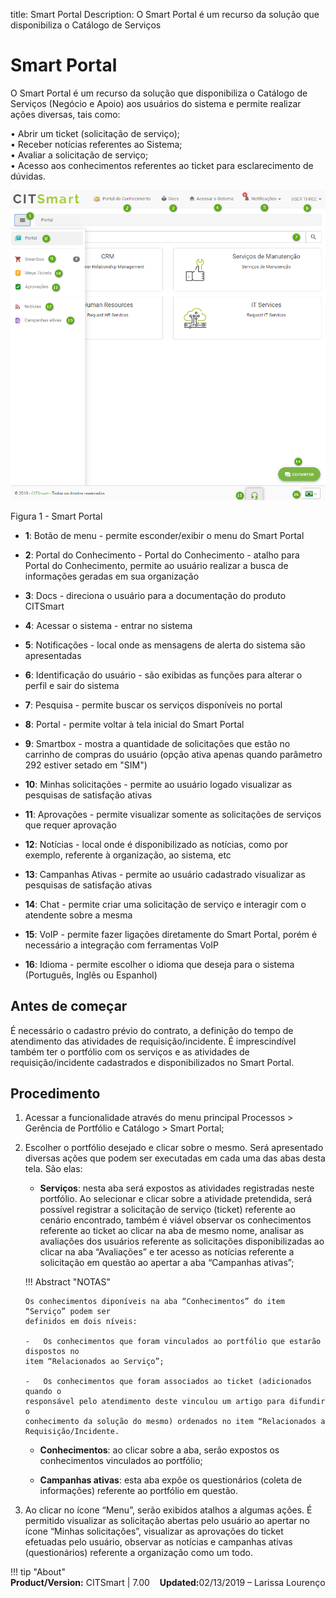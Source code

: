 title:  Smart Portal
Description: O Smart Portal é um recurso da solução que disponibiliza o Catálogo de Serviços
# Smart Portal

O Smart Portal é um recurso da solução que disponibiliza o Catálogo de Serviços (Negócio e Apoio) aos usuários do sistema e permite realizar ações diversas, tais como: 

•	Abrir um ticket (solicitação de serviço);  
•	Receber notícias referentes ao Sistema;  
•	Avaliar a solicitação de serviço;  
•	Acesso aos conhecimentos referentes ao ticket para esclarecimento de dúvidas.  

![smart portal](images/smartportal.png)

Figura 1 - Smart Portal



- **1**: Botão de menu - permite esconder/exibir o menu do Smart Portal

- **2**: Portal do Conhecimento - Portal do Conhecimento - atalho para Portal do Conhecimento, permite ao usuário realizar a busca de informações geradas em sua organização

- **3**: Docs - direciona o usuário para a documentação do produto CITSmart

- **4**: Acessar o sistema - entrar no sistema

- **5**: Notificações - local onde as mensagens de alerta do sistema são apresentadas

- **6**: Identificação do usuário - são exibidas as funções para alterar o perfil e sair do sistema

- **7**: Pesquisa - permite buscar os serviços disponíveis no portal

- **8**: Portal - permite voltar à tela inicial do Smart Portal

- **9**: Smartbox  - mostra a quantidade de solicitações que estão no carrinho de compras do usuário (opção ativa apenas quando parâmetro 292 estiver setado em "SIM")

- **10**: Minhas solicitações - permite ao usuário logado visualizar as pesquisas de satisfação ativas

- **11**: Aprovações - permite visualizar somente as solicitações de serviços que requer aprovação

- **12**: Notícias - local onde é disponibilizado as notícias, como por exemplo, referente à organização, ao sistema, etc

- **13**: Campanhas Ativas - permite ao usuário cadastrado visualizar as pesquisas de satisfação ativas

- **14**: Chat - permite criar uma solicitação de serviço e interagir com o atendente sobre a mesma

- **15**: VoIP - permite fazer ligações diretamente do Smart Portal, porém é necessário a integração com ferramentas VoIP 

- **16**: Idioma - permite escolher o idioma que deseja para o sistema (Português, Inglês ou Espanhol)

Antes de começar 
-----------------

É necessário o cadastro prévio do contrato, a definição do tempo de atendimento
das atividades de requisição/incidente. É imprescindível também ter o portfólio
com os serviços e as atividades de requisição/incidente cadastrados e
disponibilizados no Smart Portal.

Procedimento 
-------------

1.  Acessar a funcionalidade através do menu principal Processos \> Gerência de
    Portfólio e Catálogo \> Smart Portal;

2.  Escolher o portfólio desejado e clicar sobre o mesmo. Será apresentado
    diversas ações que podem ser executadas em cada uma das abas desta tela. São
    elas:

    -   **Serviços**: nesta aba será expostos as atividades registradas neste
    portfólio. Ao selecionar e clicar sobre a atividade pretendida, será
    possível registrar a solicitação de serviço (ticket) referente ao cenário
    encontrado, também é viável observar os conhecimentos referente ao ticket ao
    clicar na aba de mesmo nome, analisar as avaliações dos usuários referente
    as solicitações disponibilizadas ao clicar na aba “Avaliações” e ter acesso
    as notícias referente a solicitação em questão ao apertar a aba “Campanhas
    ativas”;

    !!! Abstract "NOTAS"  

        Os conhecimentos diponíveis na aba “Conhecimentos” do item “Serviço” podem ser
        definidos em dois níveis:

        -   Os conhecimentos que foram vinculados ao portfólio que estarão dispostos no 
        item “Relacionados ao Serviço”;

        -   Os conhecimentos que foram associados ao ticket (adicionados quando o
        responsável pelo atendimento deste vinculou um artigo para difundir o 
        conhecimento da solução do mesmo) ordenados no item “Relacionados a 
        Requisição/Incidente.  

    -   **Conhecimentos**: ao clicar sobre a aba, serão expostos os conhecimentos
    vinculados ao portfólio;

    -   **Campanhas ativas**: esta aba expõe os questionários (coleta de
    informações) referente ao portfólio em questão.

3.  Ao clicar no ícone “Menu”, serão exibidos atalhos a algumas ações. É permitido
    visualizar as solicitação abertas pelo usuário ao apertar no ícone “Minhas
    solicitações”, visualizar as aprovações do ticket efetuadas pelo usuário,
    observar as notícias e campanhas ativas (questionários) referente a
    organização como um todo.  
    
!!! tip "About"  
    <b>Product/Version:</b> CITSmart | 7.00 &nbsp;&nbsp;
    <b>Updated:</b>02/13/2019 – Larissa Lourenço  
   
